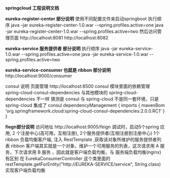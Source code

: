 **springcloud 工程说明文档**

****eureka-register-center 部分说明****
使用不同配置文件来启动springboot
执行顺序 
java -jar eureka-register-center-1.0.war --spring.profiles.active=one
java -jar eureka-register-center-1.0.war --spring.profiles.active=two
然后访问管理页面
http://localhost:8081  http://localhost:8082


****eureka-service 服务提供者 部分说明****
执行顺序
java -jar eureka-service-1.0.war --spring.profiles.active=one
java -jar eureka-service-1.0.war --spring.profiles.active=two


****eureka-service-consumer 也就是 ribbon 部分说明****
http://localhost:9000/consumer


consul 说明
页面管理 http://localhost:8500
consul 模块里面的依赖管理 spring-cloud-consul-dependencies 与其他模块的 spring-cloud-dependencies 不一样
猜测是 consul 与 spring-cloud 不是同一套环境，只是 spring-cloud 集成了 consul 
dependencyManagement {
    imports {
        mavenBom 'org.springframework.cloud:spring-cloud-consul-dependencies:2.0.0.RC1'
    }
}

**fiegn部分说明**
访问地址
http://localhost:9005/feign
调试时，启动5个spring 应用, 2 个注册中心(高可用，互相注册), 2个服务提供者(互相注册到注册中心)
1个 ribbon 负载均衡客户端, 注入 RestTemplate ,获取该对象所维护的服务提供者列表
ribbon 客户端其实就是一个对象，维护一个可用服务的列表，这次请求用 A 服务，下次请求用 B 服务
，因此就是客户端负载均衡，与 服务端负载均衡(nginx)有区别
在 EurekaConsumerController 这个类里面的 
restTemplate.getForEntity("http://EUREKA-SERVICE/service", String.class)
实现客户端负载均衡





